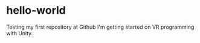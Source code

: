 # hello-world
Testing my first repository at Github
I'm getting started on VR programming with Unity.

